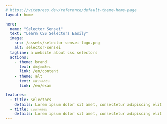 ```yaml
---
# https://vitepress.dev/reference/default-theme-home-page
layout: home

hero:
  name: "Selector Sensei"
  text: "Learn CSS Selectors Easily"
  image:
    src: /assets/selector-sensei-logo.png
    alt: selector-sensei
  tagline: a website about css selectors
  actions:
    - theme: brand
      text: เข้าสู่บทเรียน
      link: /en/content
    - theme: alt
      text: แบบทดสอบ
      link: /en/exam

features:
  - title: Selectors
    details: Lorem ipsum dolor sit amet, consectetur adipiscing elit
  - title: แบบทดสอบ
    details: Lorem ipsum dolor sit amet, consectetur adipiscing elit
---
```


